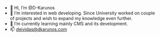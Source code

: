 - 👋 Hi, I’m @D-Karunos
- 👀 I’m interested in web developing. Since University worked on couple of projects and wish to expand my knowledge even further.
- 🌱 I’m currently learning mainly CMS and its development.
- 📫 deividas@dkarunos.com

<!---
D-Karunos/D-Karunos is a ✨ special ✨ repository because its `README.md` (this file) appears on your GitHub profile.
You can click the Preview link to take a look at your changes.
--->
